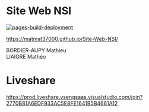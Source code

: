 # Site Web NSI
[![pages-build-deployment](https://github.com/matmat37000/Site-Web-NSI/actions/workflows/pages/pages-build-deployment/badge.svg?branch=main)](https://github.com/matmat37000/Site-Web-NSI/actions/workflows/pages/pages-build-deployment)

https://matmat37000.github.io/Site-Web-NSI/

BORDIER-AUPY Mathieu </br>
LIAIGRE Mathéo

# Liveshare
https://prod.liveshare.vsengsaas.visualstudio.com/join?2770B81A6EDF933AC5E8FE1641B5B4661A12
